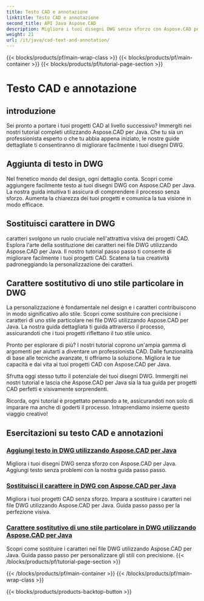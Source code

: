 ```yaml
---
title: Testo CAD e annotazione
linktitle: Testo CAD e annotazione
second_title: API Java Aspose.CAD
description: Migliora i tuoi disegni DWG senza sforzo con Aspose.CAD per Java. Impara ad aggiungere e sostituire i caratteri nei file DWG. Guide passo passo per la perfezione visiva.
weight: 21
url: /it/java/cad-text-and-annotation/
---
```


{{< blocks/products/pf/main-wrap-class >}}
{{< blocks/products/pf/main-container >}}
{{< blocks/products/pf/tutorial-page-section >}}

# Testo CAD e annotazione


## introduzione 

Sei pronto a portare i tuoi progetti CAD al livello successivo? Immergiti nei nostri tutorial completi utilizzando Aspose.CAD per Java. Che tu sia un professionista esperto o che tu abbia appena iniziato, le nostre guide dettagliate ti consentiranno di migliorare facilmente i tuoi disegni DWG.

## Aggiunta di testo in DWG

Nel frenetico mondo del design, ogni dettaglio conta. Scopri come aggiungere facilmente testo ai tuoi disegni DWG con Aspose.CAD per Java. La nostra guida intuitiva ti assicura di comprendere il processo senza sforzo. Aumenta la chiarezza dei tuoi progetti e comunica la tua visione in modo efficace.

## Sostituisci carattere in DWG

caratteri svolgono un ruolo cruciale nell'attrattiva visiva dei progetti CAD. Esplora l'arte della sostituzione dei caratteri nei file DWG utilizzando Aspose.CAD per Java. Il nostro tutorial passo passo ti consente di migliorare facilmente i tuoi progetti CAD. Scatena la tua creatività padroneggiando la personalizzazione dei caratteri.

## Carattere sostitutivo di uno stile particolare in DWG

La personalizzazione è fondamentale nel design e i caratteri contribuiscono in modo significativo allo stile. Scopri come sostituire con precisione i caratteri di uno stile particolare nei file DWG utilizzando Aspose.CAD per Java. La nostra guida dettagliata ti guida attraverso il processo, assicurandoti che i tuoi progetti riflettano il tuo stile unico.

Pronto per esplorare di più? I nostri tutorial coprono un'ampia gamma di argomenti per aiutarti a diventare un professionista CAD. Dalle funzionalità di base alle tecniche avanzate, ti offriamo la soluzione. Migliora le tue capacità e dai vita ai tuoi progetti CAD con Aspose.CAD per Java.

Sfrutta oggi stesso tutto il potenziale dei tuoi disegni DWG. Immergiti nei nostri tutorial e lascia che Aspose.CAD per Java sia la tua guida per progetti CAD perfetti e visivamente sorprendenti.

Ricorda, ogni tutorial è progettato pensando a te, assicurandoti non solo di imparare ma anche di goderti il processo. Intraprendiamo insieme questo viaggio creativo!
## Esercitazioni su testo CAD e annotazioni
### [Aggiungi testo in DWG utilizzando Aspose.CAD per Java](./add-text-in-dwg/)
Migliora i tuoi disegni DWG senza sforzo con Aspose.CAD per Java. Aggiungi testo senza problemi con la nostra guida passo passo.
### [Sostituisci il carattere in DWG con Aspose.CAD per Java](./substitute-font-in-dwg/)
Migliora i tuoi progetti CAD senza sforzo. Impara a sostituire i caratteri nei file DWG utilizzando Aspose.CAD per Java. Guida passo passo per la perfezione visiva.
### [Carattere sostitutivo di uno stile particolare in DWG utilizzando Aspose.CAD per Java](./substitute-font-of-particular-style-in-dwg/)
Scopri come sostituire i caratteri nei file DWG utilizzando Aspose.CAD per Java. Guida passo passo per personalizzare gli stili con precisione.
{{< /blocks/products/pf/tutorial-page-section >}}

{{< /blocks/products/pf/main-container >}}
{{< /blocks/products/pf/main-wrap-class >}}

{{< blocks/products/products-backtop-button >}}
